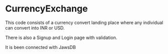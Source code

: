 # CurrencyExchange


This code consists of a currency convert landing place where any individual can convert into INR or USD.

There is also a Signup and Login page with validation.

It is been connected with JawsDB 

